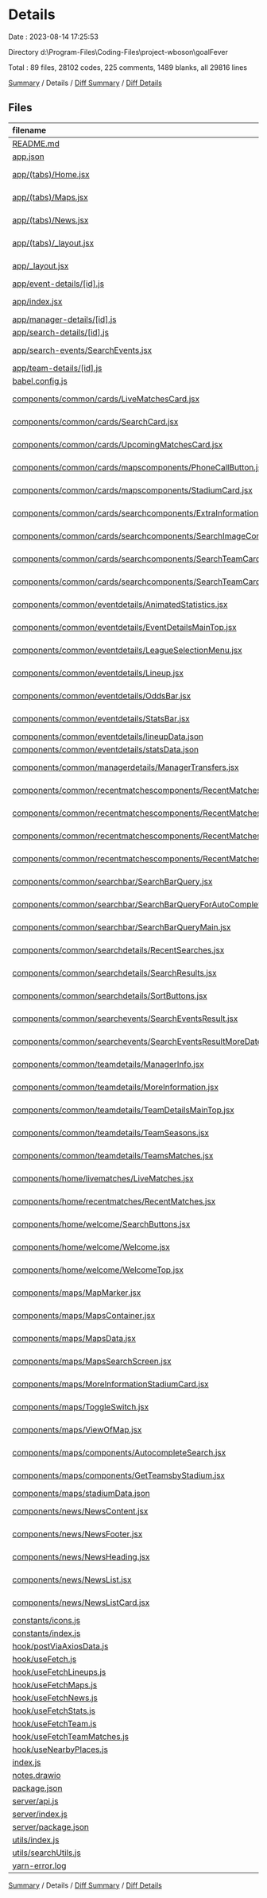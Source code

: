# Details

Date : 2023-08-14 17:25:53

Directory d:\\Program-Files\\Coding-Files\\project-wboson\\goalFever

Total : 89 files,  28102 codes, 225 comments, 1489 blanks, all 29816 lines

[Summary](results.md) / Details / [Diff Summary](diff.md) / [Diff Details](diff-details.md)

## Files
| filename | language | code | comment | blank | total |
| :--- | :--- | ---: | ---: | ---: | ---: |
| [README.md](/README.md) | Markdown | 9 | 0 | 6 | 15 |
| [app.json](/app.json) | JSON | 10 | 0 | 1 | 11 |
| [app/(tabs)/Home.jsx](/app/(tabs)/Home.jsx) | JavaScript JSX | 29 | 23 | 6 | 58 |
| [app/(tabs)/Maps.jsx](/app/(tabs)/Maps.jsx) | JavaScript JSX | 16 | 0 | 3 | 19 |
| [app/(tabs)/News.jsx](/app/(tabs)/News.jsx) | JavaScript JSX | 23 | 8 | 4 | 35 |
| [app/(tabs)/_layout.jsx](/app/(tabs)/_layout.jsx) | JavaScript JSX | 26 | 0 | 3 | 29 |
| [app/_layout.jsx](/app/_layout.jsx) | JavaScript JSX | 30 | 0 | 6 | 36 |
| [app/event-details/[id].js](/app/event-details/%5Bid%5D.js) | JavaScript | 171 | 0 | 6 | 177 |
| [app/index.jsx](/app/index.jsx) | JavaScript JSX | 6 | 1 | 3 | 10 |
| [app/manager-details/[id].js](/app/manager-details/%5Bid%5D.js) | JavaScript | 86 | 0 | 6 | 92 |
| [app/search-details/[id].js](/app/search-details/%5Bid%5D.js) | JavaScript | 177 | 49 | 20 | 246 |
| [app/search-events/SearchEvents.jsx](/app/search-events/SearchEvents.jsx) | JavaScript JSX | 171 | 12 | 21 | 204 |
| [app/team-details/[id].js](/app/team-details/%5Bid%5D.js) | JavaScript | 112 | 0 | 7 | 119 |
| [babel.config.js](/babel.config.js) | JavaScript | 11 | 0 | 1 | 12 |
| [components/common/cards/LiveMatchesCard.jsx](/components/common/cards/LiveMatchesCard.jsx) | JavaScript JSX | 163 | 0 | 4 | 167 |
| [components/common/cards/SearchCard.jsx](/components/common/cards/SearchCard.jsx) | JavaScript JSX | 209 | 2 | 7 | 218 |
| [components/common/cards/UpcomingMatchesCard.jsx](/components/common/cards/UpcomingMatchesCard.jsx) | JavaScript JSX | 191 | 15 | 4 | 210 |
| [components/common/cards/mapscomponents/PhoneCallButton.jsx](/components/common/cards/mapscomponents/PhoneCallButton.jsx) | JavaScript JSX | 57 | 0 | 5 | 62 |
| [components/common/cards/mapscomponents/StadiumCard.jsx](/components/common/cards/mapscomponents/StadiumCard.jsx) | JavaScript JSX | 152 | 4 | 4 | 160 |
| [components/common/cards/searchcomponents/ExtraInformationContainer.jsx](/components/common/cards/searchcomponents/ExtraInformationContainer.jsx) | JavaScript JSX | 142 | 1 | 4 | 147 |
| [components/common/cards/searchcomponents/SearchImageContainer.jsx](/components/common/cards/searchcomponents/SearchImageContainer.jsx) | JavaScript JSX | 25 | 0 | 4 | 29 |
| [components/common/cards/searchcomponents/SearchTeamCard.jsx](/components/common/cards/searchcomponents/SearchTeamCard.jsx) | JavaScript JSX | 127 | 2 | 6 | 135 |
| [components/common/cards/searchcomponents/SearchTeamCardContainer.jsx](/components/common/cards/searchcomponents/SearchTeamCardContainer.jsx) | JavaScript JSX | 54 | 0 | 7 | 61 |
| [components/common/eventdetails/AnimatedStatistics.jsx](/components/common/eventdetails/AnimatedStatistics.jsx) | JavaScript JSX | 85 | 0 | 6 | 91 |
| [components/common/eventdetails/EventDetailsMainTop.jsx](/components/common/eventdetails/EventDetailsMainTop.jsx) | JavaScript JSX | 184 | 0 | 4 | 188 |
| [components/common/eventdetails/LeagueSelectionMenu.jsx](/components/common/eventdetails/LeagueSelectionMenu.jsx) | JavaScript JSX | 53 | 0 | 4 | 57 |
| [components/common/eventdetails/Lineup.jsx](/components/common/eventdetails/Lineup.jsx) | JavaScript JSX | 128 | 5 | 7 | 140 |
| [components/common/eventdetails/OddsBar.jsx](/components/common/eventdetails/OddsBar.jsx) | JavaScript JSX | 66 | 1 | 6 | 73 |
| [components/common/eventdetails/StatsBar.jsx](/components/common/eventdetails/StatsBar.jsx) | JavaScript JSX | 43 | 1 | 4 | 48 |
| [components/common/eventdetails/lineupData.json](/components/common/eventdetails/lineupData.json) | JSON | 6,522 | 0 | 1 | 6,523 |
| [components/common/eventdetails/statsData.json](/components/common/eventdetails/statsData.json) | JSON | 995 | 0 | 1 | 996 |
| [components/common/managerdetails/ManagerTransfers.jsx](/components/common/managerdetails/ManagerTransfers.jsx) | JavaScript JSX | 79 | 1 | 7 | 87 |
| [components/common/recentmatchescomponents/RecentMatchesFilter.jsx](/components/common/recentmatchescomponents/RecentMatchesFilter.jsx) | JavaScript JSX | 81 | 0 | 5 | 86 |
| [components/common/recentmatchescomponents/RecentMatchesList.jsx](/components/common/recentmatchescomponents/RecentMatchesList.jsx) | JavaScript JSX | 37 | 3 | 6 | 46 |
| [components/common/recentmatchescomponents/RecentMatchesListContainer.jsx](/components/common/recentmatchescomponents/RecentMatchesListContainer.jsx) | JavaScript JSX | 79 | 6 | 13 | 98 |
| [components/common/recentmatchescomponents/RecentMatchesTitle.jsx](/components/common/recentmatchescomponents/RecentMatchesTitle.jsx) | JavaScript JSX | 37 | 3 | 4 | 44 |
| [components/common/searchbar/SearchBarQuery.jsx](/components/common/searchbar/SearchBarQuery.jsx) | JavaScript JSX | 98 | 4 | 4 | 106 |
| [components/common/searchbar/SearchBarQueryForAutoComplete.jsx](/components/common/searchbar/SearchBarQueryForAutoComplete.jsx) | JavaScript JSX | 93 | 4 | 4 | 101 |
| [components/common/searchbar/SearchBarQueryMain.jsx](/components/common/searchbar/SearchBarQueryMain.jsx) | JavaScript JSX | 98 | 4 | 4 | 106 |
| [components/common/searchdetails/RecentSearches.jsx](/components/common/searchdetails/RecentSearches.jsx) | JavaScript JSX | 36 | 0 | 3 | 39 |
| [components/common/searchdetails/SearchResults.jsx](/components/common/searchdetails/SearchResults.jsx) | JavaScript JSX | 30 | 0 | 3 | 33 |
| [components/common/searchdetails/SortButtons.jsx](/components/common/searchdetails/SortButtons.jsx) | JavaScript JSX | 64 | 0 | 4 | 68 |
| [components/common/searchevents/SearchEventsResult.jsx](/components/common/searchevents/SearchEventsResult.jsx) | JavaScript JSX | 172 | 7 | 19 | 198 |
| [components/common/searchevents/SearchEventsResultMoreDates.jsx](/components/common/searchevents/SearchEventsResultMoreDates.jsx) | JavaScript JSX | 172 | 6 | 12 | 190 |
| [components/common/teamdetails/ManagerInfo.jsx](/components/common/teamdetails/ManagerInfo.jsx) | JavaScript JSX | 117 | 2 | 7 | 126 |
| [components/common/teamdetails/MoreInformation.jsx](/components/common/teamdetails/MoreInformation.jsx) | JavaScript JSX | 75 | 0 | 3 | 78 |
| [components/common/teamdetails/TeamDetailsMainTop.jsx](/components/common/teamdetails/TeamDetailsMainTop.jsx) | JavaScript JSX | 127 | 1 | 7 | 135 |
| [components/common/teamdetails/TeamSeasons.jsx](/components/common/teamdetails/TeamSeasons.jsx) | JavaScript JSX | 59 | 1 | 7 | 67 |
| [components/common/teamdetails/TeamsMatches.jsx](/components/common/teamdetails/TeamsMatches.jsx) | JavaScript JSX | 47 | 1 | 6 | 54 |
| [components/home/livematches/LiveMatches.jsx](/components/home/livematches/LiveMatches.jsx) | JavaScript JSX | 75 | 5 | 9 | 89 |
| [components/home/recentmatches/RecentMatches.jsx](/components/home/recentmatches/RecentMatches.jsx) | JavaScript JSX | 13 | 2 | 3 | 18 |
| [components/home/welcome/SearchButtons.jsx](/components/home/welcome/SearchButtons.jsx) | JavaScript JSX | 92 | 0 | 5 | 97 |
| [components/home/welcome/Welcome.jsx](/components/home/welcome/Welcome.jsx) | JavaScript JSX | 75 | 3 | 9 | 87 |
| [components/home/welcome/WelcomeTop.jsx](/components/home/welcome/WelcomeTop.jsx) | JavaScript JSX | 60 | 0 | 3 | 63 |
| [components/maps/MapMarker.jsx](/components/maps/MapMarker.jsx) | JavaScript JSX | 13 | 0 | 3 | 16 |
| [components/maps/MapsContainer.jsx](/components/maps/MapsContainer.jsx) | JavaScript JSX | 93 | 1 | 12 | 106 |
| [components/maps/MapsData.jsx](/components/maps/MapsData.jsx) | JavaScript JSX | 34 | 2 | 4 | 40 |
| [components/maps/MapsSearchScreen.jsx](/components/maps/MapsSearchScreen.jsx) | JavaScript JSX | 71 | 0 | 5 | 76 |
| [components/maps/MoreInformationStadiumCard.jsx](/components/maps/MoreInformationStadiumCard.jsx) | JavaScript JSX | 56 | 0 | 5 | 61 |
| [components/maps/ToggleSwitch.jsx](/components/maps/ToggleSwitch.jsx) | JavaScript JSX | 64 | 0 | 4 | 68 |
| [components/maps/ViewOfMap.jsx](/components/maps/ViewOfMap.jsx) | JavaScript JSX | 146 | 3 | 10 | 159 |
| [components/maps/components/AutocompleteSearch.jsx](/components/maps/components/AutocompleteSearch.jsx) | JavaScript JSX | 77 | 13 | 9 | 99 |
| [components/maps/components/GetTeamsbyStadium.jsx](/components/maps/components/GetTeamsbyStadium.jsx) | JavaScript JSX | 84 | 6 | 16 | 106 |
| [components/maps/stadiumData.json](/components/maps/stadiumData.json) | JSON | 8,140 | 0 | 1 | 8,141 |
| [components/news/NewsContent.jsx](/components/news/NewsContent.jsx) | JavaScript JSX | 12 | 4 | 3 | 19 |
| [components/news/NewsFooter.jsx](/components/news/NewsFooter.jsx) | JavaScript JSX | 44 | 0 | 4 | 48 |
| [components/news/NewsHeading.jsx](/components/news/NewsHeading.jsx) | JavaScript JSX | 32 | 2 | 4 | 38 |
| [components/news/NewsList.jsx](/components/news/NewsList.jsx) | JavaScript JSX | 22 | 3 | 3 | 28 |
| [components/news/NewsListCard.jsx](/components/news/NewsListCard.jsx) | JavaScript JSX | 117 | 0 | 3 | 120 |
| [constants/icons.js](/constants/icons.js) | JavaScript | 22 | 0 | 2 | 24 |
| [constants/index.js](/constants/index.js) | JavaScript | 1 | 0 | 1 | 2 |
| [hook/postViaAxiosData.js](/hook/postViaAxiosData.js) | JavaScript | 20 | 0 | 4 | 24 |
| [hook/useFetch.js](/hook/useFetch.js) | JavaScript | 23 | 1 | 3 | 27 |
| [hook/useFetchLineups.js](/hook/useFetchLineups.js) | JavaScript | 23 | 1 | 5 | 29 |
| [hook/useFetchMaps.js](/hook/useFetchMaps.js) | JavaScript | 23 | 1 | 4 | 28 |
| [hook/useFetchNews.js](/hook/useFetchNews.js) | JavaScript | 23 | 1 | 4 | 28 |
| [hook/useFetchStats.js](/hook/useFetchStats.js) | JavaScript | 23 | 1 | 3 | 27 |
| [hook/useFetchTeam.js](/hook/useFetchTeam.js) | JavaScript | 23 | 1 | 3 | 27 |
| [hook/useFetchTeamMatches.js](/hook/useFetchTeamMatches.js) | JavaScript | 23 | 1 | 3 | 27 |
| [hook/useNearbyPlaces.js](/hook/useNearbyPlaces.js) | JavaScript | 16 | 0 | 6 | 22 |
| [index.js](/index.js) | JavaScript | 1 | 0 | 1 | 2 |
| [notes.drawio](/notes.drawio) | Draw.io | 126 | 0 | 0 | 126 |
| [package.json](/package.json) | JSON | 60 | 0 | 1 | 61 |
| [server/api.js](/server/api.js) | JavaScript | 24 | 0 | 6 | 30 |
| [server/index.js](/server/index.js) | JavaScript | 36 | 2 | 10 | 48 |
| [server/package.json](/server/package.json) | JSON | 11 | 0 | 1 | 12 |
| [utils/index.js](/utils/index.js) | JavaScript | 45 | 2 | 8 | 55 |
| [utils/searchUtils.js](/utils/searchUtils.js) | JavaScript | 18 | 3 | 3 | 24 |
| [yarn-error.log](/yarn-error.log) | log | 6,667 | 0 | 1,017 | 7,684 |

[Summary](results.md) / Details / [Diff Summary](diff.md) / [Diff Details](diff-details.md)